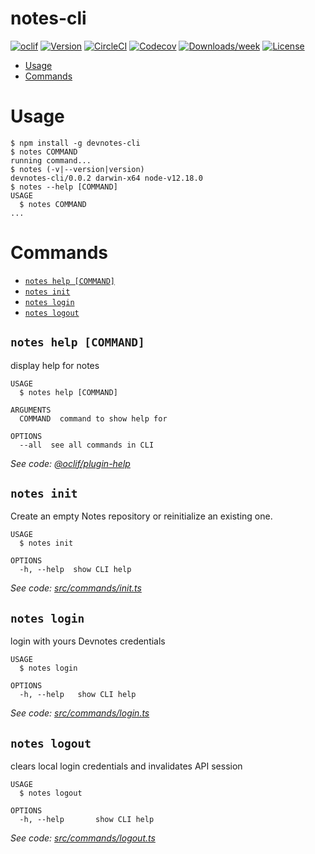 notes-cli
=========



[![oclif](https://img.shields.io/badge/cli-oclif-brightgreen.svg)](https://oclif.io)
[![Version](https://img.shields.io/npm/v/notes-cli.svg)](https://npmjs.org/package/notes-cli)
[![CircleCI](https://circleci.com/gh/edudepetris/notes-cli/tree/master.svg?style=shield)](https://circleci.com/gh/edudepetris/notes-cli/tree/master)
[![Codecov](https://codecov.io/gh/edudepetris/notes-cli/branch/master/graph/badge.svg)](https://codecov.io/gh/edudepetris/notes-cli)
[![Downloads/week](https://img.shields.io/npm/dw/notes-cli.svg)](https://npmjs.org/package/notes-cli)
[![License](https://img.shields.io/npm/l/notes-cli.svg)](https://github.com/edudepetris/notes-cli/blob/master/package.json)

<!-- toc -->
* [Usage](#usage)
* [Commands](#commands)
<!-- tocstop -->
# Usage
<!-- usage -->
```sh-session
$ npm install -g devnotes-cli
$ notes COMMAND
running command...
$ notes (-v|--version|version)
devnotes-cli/0.0.2 darwin-x64 node-v12.18.0
$ notes --help [COMMAND]
USAGE
  $ notes COMMAND
...
```
<!-- usagestop -->
# Commands
<!-- commands -->
* [`notes help [COMMAND]`](#notes-help-command)
* [`notes init`](#notes-init)
* [`notes login`](#notes-login)
* [`notes logout`](#notes-logout)

## `notes help [COMMAND]`

display help for notes

```
USAGE
  $ notes help [COMMAND]

ARGUMENTS
  COMMAND  command to show help for

OPTIONS
  --all  see all commands in CLI
```

_See code: [@oclif/plugin-help](https://github.com/oclif/plugin-help/blob/v3.2.0/src/commands/help.ts)_

## `notes init`

Create an empty Notes repository or reinitialize an existing one.

```
USAGE
  $ notes init

OPTIONS
  -h, --help  show CLI help
```

_See code: [src/commands/init.ts](https://github.com/edudepetris/notes-cli/blob/v0.0.2/src/commands/init.ts)_

## `notes login`

login with yours Devnotes credentials

```
USAGE
  $ notes login

OPTIONS
  -h, --help   show CLI help
```

_See code: [src/commands/login.ts](https://github.com/edudepetris/notes-cli/blob/v0.0.2/src/commands/login.ts)_

## `notes logout`

clears local login credentials and invalidates API session

```
USAGE
  $ notes logout

OPTIONS
  -h, --help       show CLI help
```

_See code: [src/commands/logout.ts](https://github.com/edudepetris/notes-cli/blob/v0.0.2/src/commands/logout.ts)_
<!-- commandsstop -->
